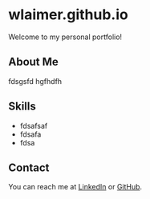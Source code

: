 # wlaimer.github.io
Welcome to my personal portfolio!

## About Me
fdsgsfd
hgfhdfh

## Skills
- fdsafsaf
- fdsafa
- fdsa

## Contact
You can reach me at [LinkedIn](https://www.linkedin.com/username) or [GitHub](https://github.com/username).
